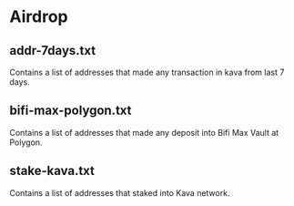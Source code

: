 # Airdrop

## addr-7days.txt

Contains a list of addresses that made any transaction in kava from last 7 days.

## bifi-max-polygon.txt

Contains a list of addresses that made any deposit into Bifi Max Vault at Polygon.

## stake-kava.txt

Contains a list of addresses that staked into Kava network.
